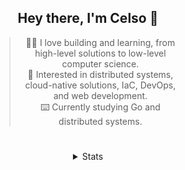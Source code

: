 <div align="center">

## Hey there, I'm Celso 🙂

<div style="max-width: 300px; ">

> 🧙‍♂️ I love building and learning, from high-level solutions to low-level computer science.<br>
> 🦉 Interested in distributed systems, cloud-native solutions, IaC, DevOps, and web development.<br>
> ⌨️ Currently studying Go and distributed systems.<br>

</div>

#

<details align="center">
<summary>Stats</summary>

<cr/>

<p style="text-align: center;">
<!--START_SECTION:waka-->

```txt
From: 25 September 2023 - To: 25 October 2023

Markdown          25 hrs 48 mins  ██████▓░░░░░░░░░░░░░░░░░░   26.23 %
Go                20 hrs 57 mins  █████▒░░░░░░░░░░░░░░░░░░░   21.30 %
YAML              11 hrs 10 mins  ███░░░░░░░░░░░░░░░░░░░░░░   11.35 %
JavaScript        6 hrs 15 mins   █▓░░░░░░░░░░░░░░░░░░░░░░░   06.35 %
Java              5 hrs 27 mins   █▒░░░░░░░░░░░░░░░░░░░░░░░   05.55 %
```

<!--END_SECTION:waka-->
</p>
  
<div>

<img src="http://github-readme-stats.vercel.app/api/top-langs/?username=celsobenedetti&layout=compact&custom_title=Languages&include_all_commits=true&count_private=true&langs_count=6&theme=transparent&bg_color=00000000" height="180em"/>
<img src="https://streak-stats.demolab.com?user=celsobenedetti&theme=transparent" height="180rem"/>

</div>

#

<a href="https://wakatime.com/@8a52c0fd-ec78-403a-81d0-07c674c564b3" title="Time coded since Jan 17 2022">
<img src="https://wakatime.com/badge/user/8a52c0fd-ec78-403a-81d0-07c674c564b3.svg" alt="Wakatime 2022" title="Time coded since Jan 17 2022" />
</a>

</details>

</div>
